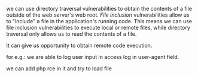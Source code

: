 
we can use directory traversal vulnerabilities to obtain the contents of a file outside of the web server's web root. _File inclusion_ vulnerabilities allow us to "include" a file in the application's running code. This means we can use file inclusion vulnerabilities to execute local or remote files, while directory traversal only allows us to read the contents of a file.

It can give us opportunity to obtain remote code execution.

for e.g.:
we are able to log user input in access log in user-agent field.

we can add php rce in it and try to load file
<?php echo system($_GET['cmd']); ?>

